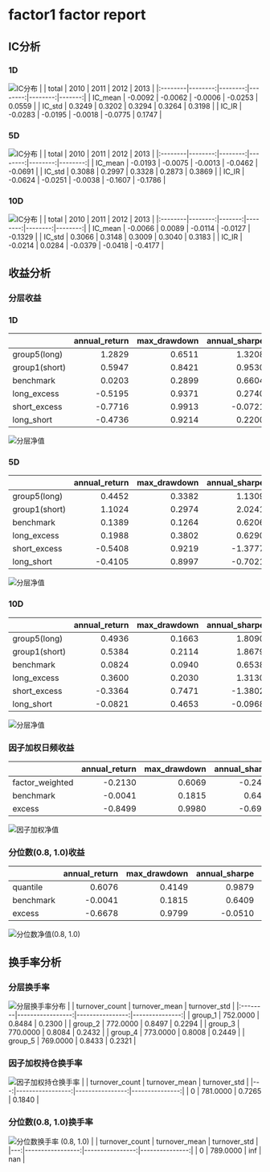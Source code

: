 # factor1 factor report
## IC分析
### 1D
![IC分布](IC/factor1_1D.png)
|         |   total |    2010 |    2011 |    2012 |   2013 |
|:--------|--------:|--------:|--------:|--------:|-------:|
| IC_mean | -0.0092 | -0.0062 | -0.0006 | -0.0253 | 0.0559 |
| IC_std  |  0.3249 |  0.3202 |  0.3294 |  0.3264 | 0.3198 |
| IC_IR   | -0.0283 | -0.0195 | -0.0018 | -0.0775 | 0.1747 |

### 5D
![IC分布](IC/factor1_5D.png)
|         |   total |    2010 |    2011 |    2012 |    2013 |
|:--------|--------:|--------:|--------:|--------:|--------:|
| IC_mean | -0.0193 | -0.0075 | -0.0013 | -0.0462 | -0.0691 |
| IC_std  |  0.3088 |  0.2997 |  0.3328 |  0.2873 |  0.3869 |
| IC_IR   | -0.0624 | -0.0251 | -0.0038 | -0.1607 | -0.1786 |

### 10D
![IC分布](IC/factor1_10D.png)
|         |   total |   2010 |    2011 |    2012 |    2013 |
|:--------|--------:|-------:|--------:|--------:|--------:|
| IC_mean | -0.0066 | 0.0089 | -0.0114 | -0.0127 | -0.1329 |
| IC_std  |  0.3066 | 0.3148 |  0.3009 |  0.3040 |  0.3183 |
| IC_IR   | -0.0214 | 0.0284 | -0.0379 | -0.0418 | -0.4177 |

## 收益分析
### 分层收益
### 1D
|               |   annual_return |   max_drawdown |   annual_sharpe |   annual_calmar |   win_rate |   avg_win_return |   avg_loss_return |   profit_loss_ratio |   annual_volatility |   annual_downside_deviation |   annual_sortino |
|:--------------|----------------:|---------------:|----------------:|----------------:|-----------:|-----------------:|------------------:|--------------------:|--------------------:|----------------------------:|-----------------:|
| group5(long)  |          1.2829 |         0.6511 |          1.3208 |         31.2800 |     0.4994 |           0.0478 |           -0.0376 |              1.2719 |              0.9644 |                      0.5197 |           2.4513 |
| group1(short) |          0.5947 |         0.8421 |          0.9530 |         11.2114 |     0.5234 |           0.0442 |           -0.0404 |              1.0927 |              1.0205 |                      0.6615 |           1.4701 |
| benchmark     |          0.0203 |         0.2899 |          0.6604 |          1.1093 |     0.4930 |           0.0708 |           -0.0622 |              1.1392 |              1.2968 |                      0.7104 |           1.2055 |
| long_excess   |         -0.5195 |         0.9371 |          0.2740 |         -8.8002 |     0.5082 |           0.0761 |           -0.0753 |              1.0109 |              1.5231 |                      0.8521 |           0.4898 |
| short_excess  |         -0.7716 |         0.9913 |         -0.0721 |        -12.3557 |     0.5082 |           0.0766 |           -0.0801 |              0.9563 |              1.6087 |                      1.0765 |          -0.1078 |
| long_short    |         -0.4736 |         0.9214 |          0.2200 |         -8.1591 |     0.5006 |           0.0599 |           -0.0576 |              1.0389 |              1.3696 |                      0.9057 |           0.3327 |

![分层净值](net_value/factor1_1D.png)
### 5D
|               |   annual_return |   max_drawdown |   annual_sharpe |   annual_calmar |   win_rate |   avg_win_return |   avg_loss_return |   profit_loss_ratio |   annual_volatility |   annual_downside_deviation |   annual_sortino |
|:--------------|----------------:|---------------:|----------------:|----------------:|-----------:|-----------------:|------------------:|--------------------:|--------------------:|----------------------------:|-----------------:|
| group5(long)  |          0.4452 |         0.3382 |          1.1309 |         20.8949 |     0.5146 |           0.0201 |           -0.0177 |              1.1375 |              0.3940 |                      0.2287 |           1.9477 |
| group1(short) |          1.1024 |         0.2974 |          2.0241 |         58.8374 |     0.5439 |           0.0206 |           -0.0174 |              1.1848 |              0.4082 |                      0.2130 |           3.8794 |
| benchmark     |          0.1389 |         0.1264 |          0.6206 |         17.4538 |     0.4879 |           0.0145 |           -0.0125 |              1.1570 |              0.2667 |                      0.1409 |           1.1748 |
| long_excess   |          0.1988 |         0.3802 |          0.6290 |          8.2998 |     0.5083 |           0.0231 |           -0.0216 |              1.0687 |              0.4452 |                      0.2517 |           1.1124 |
| short_excess  |         -0.5408 |         0.9219 |         -1.3777 |         -9.3129 |     0.4955 |           0.0210 |           -0.0258 |              0.8131 |              0.4795 |                      0.3459 |          -1.9099 |
| long_short    |         -0.4105 |         0.8997 |         -0.7021 |         -7.2435 |     0.4828 |           0.0259 |           -0.0271 |              0.9557 |              0.5421 |                      0.3492 |          -1.0900 |

![分层净值](net_value/factor1_5D.png)
### 10D
|               |   annual_return |   max_drawdown |   annual_sharpe |   annual_calmar |   win_rate |   avg_win_return |   avg_loss_return |   profit_loss_ratio |   annual_volatility |   annual_downside_deviation |   annual_sortino |
|:--------------|----------------:|---------------:|----------------:|----------------:|-----------:|-----------------:|------------------:|--------------------:|--------------------:|----------------------------:|-----------------:|
| group5(long)  |          0.4936 |         0.1663 |          1.8090 |         47.1322 |     0.5192 |           0.0126 |           -0.0100 |              1.2526 |              0.2374 |                      0.1294 |           3.3191 |
| group1(short) |          0.5384 |         0.2114 |          1.8679 |         40.4241 |     0.5077 |           0.0131 |           -0.0098 |              1.3362 |              0.2469 |                      0.1221 |           3.7784 |
| benchmark     |          0.0824 |         0.0940 |          0.6538 |         13.9123 |     0.4987 |           0.0074 |           -0.0066 |              1.1112 |              0.1350 |                      0.0720 |           1.2255 |
| long_excess   |          0.3600 |         0.2030 |          1.3130 |         28.1471 |     0.5115 |           0.0139 |           -0.0118 |              1.1801 |              0.2599 |                      0.1410 |           2.4206 |
| short_excess  |         -0.3364 |         0.7471 |         -1.3802 |         -7.1483 |     0.4974 |           0.0115 |           -0.0143 |              0.8029 |              0.2702 |                      0.2039 |          -1.8292 |
| long_short    |         -0.0821 |         0.4653 |         -0.0968 |         -2.8003 |     0.5154 |           0.0150 |           -0.0162 |              0.9252 |              0.3280 |                      0.2266 |          -0.1401 |

![分层净值](net_value/factor1_10D.png)
### 因子加权日频收益
|                 |   annual_return |   max_drawdown |   annual_sharpe |   annual_calmar |   win_rate |   avg_win_return |   avg_loss_return |   profit_loss_ratio |   annual_volatility |   annual_downside_deviation |   annual_sortino |
|:----------------|----------------:|---------------:|----------------:|----------------:|-----------:|-----------------:|------------------:|--------------------:|--------------------:|----------------------------:|-----------------:|
| factor_weighted |         -0.2130 |         0.6069 |         -0.2492 |         -5.5710 |     0.4900 |           0.0216 |           -0.0217 |              0.9955 |              0.4858 |                      0.3427 |          -0.3532 |
| benchmark       |         -0.0041 |         0.1815 |          0.6409 |         -0.3591 |     0.4944 |           0.0704 |           -0.0623 |              1.1297 |              1.2946 |                      0.7106 |           1.1677 |
| excess          |         -0.8499 |         0.9980 |         -0.6983 |        -13.5178 |     0.4869 |           0.0674 |           -0.0713 |              0.9453 |              1.3617 |                      0.8201 |          -1.1596 |

![因子加权净值](net_value/factor1_factor_weighted.png)
### 分位数(0.8, 1.0)收益
|           |   annual_return |   max_drawdown |   annual_sharpe |   annual_calmar |   win_rate |   avg_win_return |   avg_loss_return |   profit_loss_ratio |   annual_volatility |   annual_downside_deviation |   annual_sortino |
|:----------|----------------:|---------------:|----------------:|----------------:|-----------:|-----------------:|------------------:|--------------------:|--------------------:|----------------------------:|-----------------:|
| quantile  |          0.6076 |         0.4149 |          0.9879 |         23.2494 |     0.4791 |           0.0384 |           -0.0295 |              1.3025 |              0.7648 |                      0.3873 |           1.9508 |
| benchmark |         -0.0041 |         0.1815 |          0.6409 |         -0.3591 |     0.4944 |           0.0704 |           -0.0623 |              1.1297 |              1.2946 |                      0.7106 |           1.1677 |
| excess    |         -0.6678 |         0.9799 |         -0.0510 |        -10.8182 |     0.4931 |           0.0719 |           -0.0705 |              1.0196 |              1.4351 |                      0.8435 |          -0.0868 |

![分位数净值(0.8, 1.0)](net_value/factor1_quantile.png)
## 换手率分析
### 分层换手率
![分层换手率分布](turnover/factor1_group.png)
|         |   turnover_count |   turnover_mean |   turnover_std |
|:--------|-----------------:|----------------:|---------------:|
| group_1 |         752.0000 |          0.8484 |         0.2300 |
| group_2 |         772.0000 |          0.8497 |         0.2294 |
| group_3 |         770.0000 |          0.8084 |         0.2432 |
| group_4 |         773.0000 |          0.8008 |         0.2449 |
| group_5 |         769.0000 |          0.8433 |         0.2321 |

### 因子加权持仓换手率
![因子加权持仓换手率](turnover/factor1_factor_weighted.png)
|    |   turnover_count |   turnover_mean |   turnover_std |
|---:|-----------------:|----------------:|---------------:|
|  0 |         781.0000 |          0.7265 |         0.1840 |

### 分位数(0.8, 1.0)换手率
![分位数换手率 (0.8, 1.0)](turnover/factor1_quantile.png)
|    |   turnover_count |   turnover_mean |   turnover_std |
|---:|-----------------:|----------------:|---------------:|
|  0 |         789.0000 |             inf |            nan |

